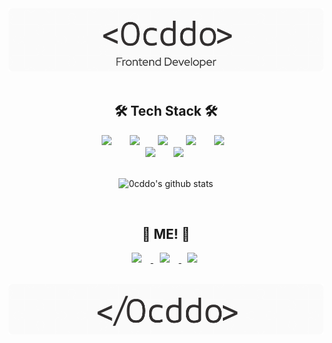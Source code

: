 

<div align="center">
 <img src="./github-header-image.png" width="550px"/>
</div>
<!-- <h1 align="center">Hi 👋, I'm Youne Eun</h1> -->

</br>

<!-- <img align="right" src="https://c.tenor.com/y2JXkY1pXkwAAAAM/cat-computer.gif" /> -->


<!-- 
- 🌱 I’m currently learning **React, Next.js, TypeScript**
- 📄 Know about my experiences [resume](https://lowly-headline-5ca.notion.site/9916355981b7424aa1acdebb4c853fad) -->



 <h2 align="center"> 🛠 Tech Stack 🛠</h2>

<div align="center">
  <div >
      <img
        src="https://img.shields.io/badge/React-61DAFB?style=for-the-badge&logo=react&logoColor=white"
        style="height: 20px; margin-left: 10px; margin-right: 15px;"
      />
      <img
        src="https://img.shields.io/badge/next.js-000000?style=for-the-badge&logo=nextdotjs&logoColor=white"
        style="height:20px; margin-left: 10px; margin-right: 15px;"
      />
      <img
        src="https://img.shields.io/badge/JavaScript-F7DF1E?style=for-the-badge&logo=javascript&logoColor=666"
        style="height:20px; margin-left: 10px; margin-right: 15px;"
      />
      <img
        src="https://img.shields.io/badge/HTML5-E34F26?style=for-the-badge&logo=html5&logoColor=white"
        style="height: 20px; margin-left: 10px; margin-right: 15px;"
      />
      <img
        src="https://img.shields.io/badge/CSS3-1572B6?style=for-the-badge&logo=css3&logoColor=white"
        style="height: 20px; margin-left: 10px; margin-right: 20px;"
      />
  </div>
  <div>
      <img
        src="https://img.shields.io/badge/Node.js-76D04B?style=for-the-badge&logo=nodedotjs&logoColor=white"
        style="height: 20px; margin-left: 10px; margin-right: 15px;"
      />
      <img
        src="https://img.shields.io/badge/MongoDB-47A248?style=for-the-badge&logo=mongodb&logoColor=white"
        style="height: 20px; margin-left: 10px; margin-right: 15px;"
      />
  </div>
 </br>
 
![0cddo's github stats](https://github-readme-stats.vercel.app/api/top-langs/?username=0cddo&hide_border=true&layout=compact)
 </div>   
 <br/>
 <h2 align="center">🐥 ME! 🐥</h2>
<p align="center">
      <a href="mailto:0cddo@gmail.com" target_blank>
      <img src="https://img.shields.io/badge/Gmail-D14836?style=for-the-badge&logo=gmail&logoColor=white"
           style="height: 20px; margin-left: 10px; margin-right: 15px;/>
     </a>
      <a href="https://0cddo-room.tistory.com/" target_blank>
      <img src="https://img.shields.io/badge/Tech%20Blog-11B48A?style=flat-square&logo=Vimeo&logoColor=white&link=https://0cddo-room.tistory.com/"
        style="height: 20px; margin-left: 10px; margin-right: 15px;"/>
     </a>
      <a href="https://www.linkedin.com/in/youngeun-shim-40b4b3200/" target_blank>
      <img src="https://img.shields.io/badge/LinkedIn-0077B5?style=for-the-badge&logo=linkedin&logoColor=white"
        style="height: 20px; margin-left: 10px; margin-right: 15px;"/>
     </a>
</p>
  
<br/>
                                                                    
<div align="center">
 <img src="./github-footer-image .png" width="550px"/>
</div>
                                                                    
